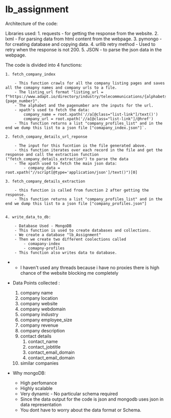 # lb_assignment


Architecture of the code:

Libraries used:
	1. requests - for getting the response from the website.
	2. lxml - For parsing data from html content from the webpage.
	3. pymongo - for creating database and copying data.
	4. urllib retry method - Used to retry when the response is not 200.
	5. JSON - to parse the json data in the webpage.



The code is divided into 4 functions:
	
	1. fetch_company_index 

		- This function crawls for all the company listing pages and saves all the comapny names and company urls to a file.
		- The listing_url format "listing_url = f"https://www.adapt.io/directory/industry/telecommunications/{alphabets_list[i]}-{page_number}".
		- The alphabet and the pagenumber are the inputs for the url.
		- xpath's used to fetch the data:
			company_name = root.xpath('//a[@class="list-link"]/text()')
            company_url = root.xpath('//a[@class="list-link"]/@href')
        - This function returns a list "company_profiles_list" and in the end we dump this list to a json file ["comapany_index.json"]`.

    2. fetch_company_details_url_reponse

    	- The input for this fucntion is the file generated above.
    	- this function iterates over each record in the file and get the response and call the extraction function ("fetch_company_details_extraction") to parse the data
    	- The xpath used to fetch the main json data:
    		- company_data = root.xpath("//script[@type='application/json']/text()")[0]

    3. fetch_company_details_extraction

    	- this function is called from function 2 after getting the response.
    	- This function returns a list "company_profiles_list" and in the end we dump this list to a json file ["company_profiles.json"]


    4. write_data_to_db:

    	- Database Used - MongoDB
    	- This function is used to create databases and collections.
    	- We create a database "lb_Assignment" 
    	- Then we create two different coolections called
    		- comapany-index
    		- comapny-profiles
    	- This function also writes data to database.

* * I haven't used any threads because i have no proxies there is high chance of the website blocking me completely

* Data Points collected :
	
	1. company name
	2. company location
	3. company website
	4. company webdomain
	5. company industry
	6. company employee_size
	7. company revenue
	8. company description
	9. contact details
		1. contact_name
		2. contact_jobtitle
		3. contact_email_domain
		4. contact_email_domain
	10. similar companies  


- Why mongoDB:
	
	- High perfomance
	- Highly scalable
	- Very dynamic - No particular schema required
	- Since the data output for the code is json and mongodb uses json in data representation
	- You dont have to worry about the data format or Schema.
